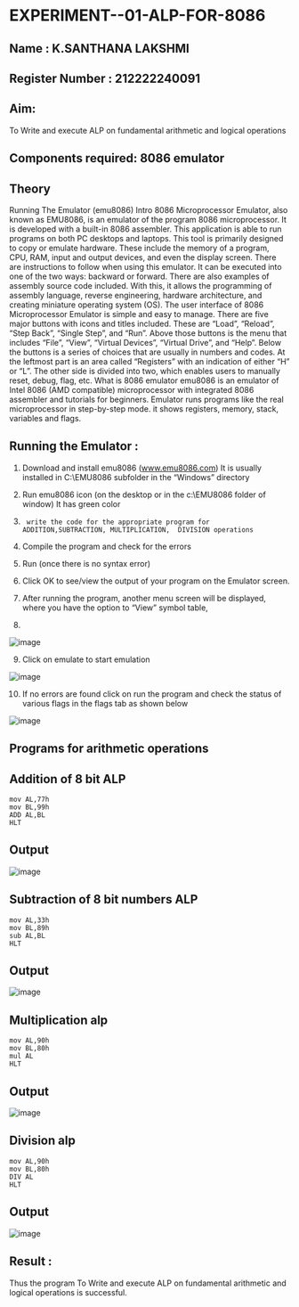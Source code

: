 # EXPERIMENT--01-ALP-FOR-8086

## Name : K.SANTHANA LAKSHMI

## Register Number : 212222240091

## Aim: 
To Write and execute ALP on fundamental arithmetic and logical operations
## Components required: 8086  emulator 
## Theory  
Running The Emulator (emu8086) Intro 8086 Microprocessor Emulator, also known as EMU8086, is an emulator of the program 8086 microprocessor. It is developed with a built-in 8086 assembler. This application is able to run programs on both PC desktops and laptops. This tool is primarily designed to copy or emulate hardware. These include the memory of a program, CPU, RAM, input and output devices, and even the display screen. There are instructions to follow when using this emulator. It can be executed into one of the two ways: backward or forward. There are also examples of assembly source code included. With this, it allows the programming of assembly language, reverse engineering, hardware architecture, and creating miniature operating system (OS). The user interface of 8086 Microprocessor Emulator is simple and easy to manage. There are five major buttons with icons and titles included. These are “Load”, “Reload”, “Step Back”, “Single Step”, and “Run”. Above those buttons is the menu that includes “File”, “View”, “Virtual Devices”, “Virtual Drive”, and “Help”. Below the buttons is a series of choices that are usually in numbers and codes. At the leftmost part is an area called “Registers” with an indication of either “H” or “L”. The other side is divided into two, which enables users to manually reset, debug, flag, etc. What is 8086 emulator emu8086 is an emulator of Intel 8086 (AMD compatible) microprocessor with integrated 8086 assembler and tutorials for beginners. Emulator runs programs like the real microprocessor in step-by-step mode. it shows registers, memory, stack, variables and flags.


 ## Running the Emulator :
1.	Download and install emu8086 (www.emu8086.com) It is usually installed in C:\EMU8086 subfolder in the “Windows” directory
2.	  Run  emu8086 icon (on the desktop or in the c:\EMU8086 folder of window) It has green color 
 
 
3.		write the code for the appropriate program for ADDITION,SUBTRACTION, MULTIPLICATION,  DIVISION operations 

4.	 Compile the program and check for the errors 
5.	Run (once there is no syntax error) 

6.	Click OK to see/view the output of your program on the Emulator screen. 


7.	After running the program, another menu screen will be displayed, where you have the option to “View” symbol table,
8.	 


![image](https://user-images.githubusercontent.com/36288975/189273263-d65baae9-4b8f-4723-afb3-c0ffa4052b04.png)











9.	Click on emulate to start emulation 








![image](https://user-images.githubusercontent.com/36288975/189273273-9bb36ec1-e2e8-4892-8d35-37707332bfdc.png)








10.	If no errors are found click on run the program and check the status of various flags in the flags tab as shown below 






![image](https://user-images.githubusercontent.com/36288975/189273277-113a2a33-4a40-4ff8-95a5-ecd3a1f504fe.png)







## Programs for arithmetic  operations

## Addition  of 8 bit ALP 
```
mov AL,77h
mov BL,99h
ADD AL,BL
HLT

```

## Output 
![image](https://github.com/keerthanapillaram/EXPERIMENT--01-ALP-FOR-8086/assets/145743072/db8b5d23-e41e-41f0-8c85-68bb6ef60bfa)

 
## Subtraction   of 8 bit numbers  ALP 
```
mov AL,33h
mov BL,89h
sub AL,BL
HLT

```
## Output  
![image](https://github.com/keerthanapillaram/EXPERIMENT--01-ALP-FOR-8086/assets/145743072/cecb0599-5261-4724-8aad-daa4756d623a)

## Multiplication alp 
```
mov AL,90h
mov BL,80h
mul AL
HLT

```
## Output  
![image](https://github.com/keerthanapillaram/EXPERIMENT--01-ALP-FOR-8086/assets/145743072/cffd5c72-edae-4b26-b3f2-d345777fd9a0)

## Division alp 
```
mov AL,90h
mov BL,80h
DIV AL
HLT

```
## Output  
![image](https://github.com/keerthanapillaram/EXPERIMENT--01-ALP-FOR-8086/assets/145743072/2adcf501-bc84-4171-968e-c16a963f1603)

## Result :
Thus the program To Write and execute ALP on fundamental arithmetic and logical operations is successful.
 
